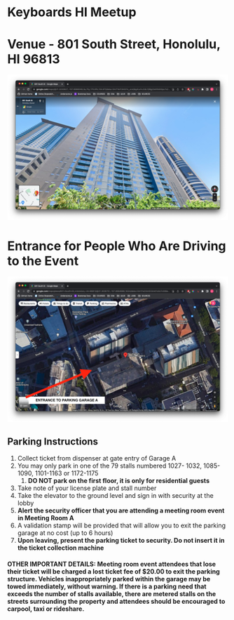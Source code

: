 # Keyboards HI Meetup

# Venue - 801 South Street, Honolulu, HI 96813
![](images/building.png)


# Entrance for People Who Are Driving to the Event
![](images/parking.png)

## Parking Instructions
1. Collect ticket from dispenser at gate entry of Garage A
2. You may only park in one of the 79 stalls numbered 1027- 1032, 1085-1090, 1101-1163 or 1172-1175
   1. __DO NOT park on the first floor, it is only for residential guests__
3. Take note of your license plate and stall number
4. Take the elevator to the ground level and sign in with security at the lobby
5. **Alert the security officer that you are attending a meeting room event in Meeting Room A**
6. A validation stamp will be provided that will allow you to exit the parking garage at no cost (up to 6 hours)
7. **Upon leaving, present the parking ticket to security. Do not insert it in the ticket collection machine**

#### OTHER IMPORTANT DETAILS: Meeting room event attendees that lose their ticket will be charged a lost ticket fee of $20.00 to exit the parking structure. Vehicles inappropriately parked within the garage may be towed immediately, without warning. If there is a parking need that exceeds the number of stalls available, there are metered stalls on the streets surrounding the property and attendees should be encouraged to carpool, taxi or rideshare.
